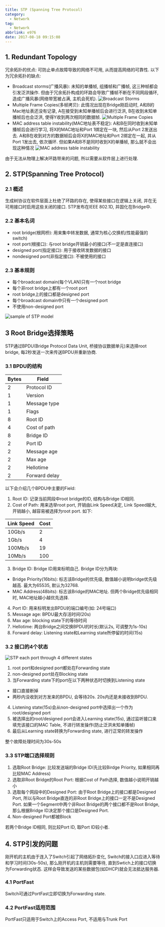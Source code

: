 ```yaml
---
title: STP (Spanning Tree Protocol)
category:
  - Network
tag:
  - Network
abbrlink: e976
date: 2017-08-18 09:15:08
---
```


## 1. Redundant Topology
冗余拓扑的优点: 可防止单点故障导致的网络不可用, 从而提高网络的可靠性.
以下为冗余拓扑的缺点:
* Broadcast storms(广播风暴): 未知的单播帧, 组播帧和广播帧, 这三种帧都会引发泛洪操作. 但由于冗余拓扑构成的环路会导致广播帧不断在不同网段循环, 造成广播风暴(网络带宽被占满, 主机会死机).
![Broadcast Storms](/images/Network/STP/1.1_1.png)
* Multiple Frame Copies(多帧拷贝): 此情况出现在Bridge刚启动时, A和B的Mac地址表还没有记录, A在接受到未知单播帧后会进行泛洪, B在收到未知单播帧后也会泛洪, 使得Y收到两次相同的数据帧. 
![Multiple Frame Copies](/images/Network/STP/1.1_2.png)
* MAC address table instability(MAC地址表不稳定): A和B在同时收到未知单播帧后会进行学习, 将X的MAC地址和Port 1绑定在一块, 然后从Port 2发送出去. A和B在收到对方的数据帧后会将X的MAC地址和Port 2绑定在一起, 并从Port 1发出去, 依次循环. 但如果A和B不是同时收到X的单播帧, 那么就不会出现这种情况
![MAC address table instability](/images/Network/STP/1.1_3.png)
    
由于无法从物理上解决环路带来的问题, 所以需要从软件层上进行处理.


## 2. STP(Spanning Tree Protocol)
### 2.1 概述
生成树协议在软件层面上杜绝了环路的存在, 使得某些接口在逻辑上关闭, 并在无可用接口时启用这些关闭的接口. STP发布在IEEE 802.1D, 并固化在Bridge中.

### 2.2 基本名词
* root bridge(根网桥): 用来集中转发数据, 通常为核心交换机(性能最强的switch)
* root port(根接口): 与root bridge开销最小的接口(不一定是直连接口)
* designed port(指定接口): 用于接收转发数据的接口
* nondesigned port(非指定接口): 不被使用的接口

### 2.3 基本规则
* 每个broadcast domain(每个VLAN)只有一个root bridge
* 每个非root bridge上都有一个root port
* root bridge上的接口都是designed port
* 每个broadcast domain中只有一个designed port
* 不使用non-designed port

![sample of STP model](/images/Network/STP/2.3_1.png)


## 3 Root Bridge选择策略
STP通过BPDU(Bridge Protocol Data Unit, 桥接协议数据单元)来选择root bridge, 每2秒发送一次来传送BPDU并重新协商. 

### 3.1 BPDU的结构
Bytes | Field
----|-----
2 | Protocol ID
1 | Version
1 | Message type
1 | Flags
8 | Root ID
4 | Cost of path
8 | Bridge ID
2 | Port ID
2 | Message age
2 | Max age
2 | Hellotime
2 | Forward delay

以下会介绍几个BPDU中主要的Field:
1. Root ID: 记录当前网段中root bridge的ID, 结构与Bridge ID相同.
2. Cost of Path: 用来选举root port, 开销由Link Speed决定, Link Speed越大, 开销越小, 越容易被选择为root port. 如下:

Link Speed | Cost
---- | ----
10Gb/s | 2
1Gb/s | 4
100Mb/s | 19
10Mb/s | 100

3. Bridge ID: Bridge ID用来标明自己. Bridge ID分为两块:
  * Bridge Priority(16bits): 标志该Bridge的优先级, 数值越小说明bridge优先级越高. 最大为65535, 默认为32768.
  * MAC Address(48bits): 标志该Bridge的MAC地址. 但两个Bridge优先级相同时, MAC地址越小越优先选择.
4. Port ID: 用来标明发出BPDU的端口编号(如: 24号端口)
5. Message age: BPDU最大存活时间(20s)
6. Max age: blocking state下的等待时间
7. Hellotime: 两台Bridge之间交换BPDU的时长(默认2s, 可调整为1s-10s)
8. Forward delay: Listening state和Learning state所停留的时间(15s)

### 3.2 接口的4个状态
![STP each port through 4 different states](/images/Network/STP/3.2_1.png)

1. root port和designed port都处在Forwarding state
2. non-designed port处在Blocking state
3. 当Forwarding state下的port在以下两种状态时切换到Listening state
  * 接口直接断掉
  * 两秒内没收到对方发来的BPDU, 会等待20s. 20s内还是未接收到BPDU. 
4. Listening state(15s)会从non-designed port中选择出一个作为root/designed port
5. 被选择出的root/designed port会进入Learning state(15s), 通过监听接口来填充该接口的MAC Table, 不进行转发操作(防止泛洪未知单播帧)
6. 最后从Learning state转换为Forwarding state, 进行正常的转发操作

整个故障处理时间为30s-50s

### 3.3 STP端口选择规则
1. 选取Root Bridge: 比较发送端的Bridge ID(先比较Birdge Priority, 如果相同再比较MAC Address)
2. 选取非Root Bridge的Root Port: 根据Cost of Path选择, 数值越小说明开销越小
3. 选取每个网段中的Designed Port: 由于Root Bridge上的接口都是Designed Port, 所以与Root Bridge直连的非Root Bridge上的接口一定不是Designed Port. 如果一个Segment中两个非Root Bridge的两个接口都不是Root Bridge, 那么根据Bridge ID决定那个接口是Designed Port.
4. Non-designed Port都被Block
  
若两个Bridge ID相同, 则比较Port ID, 取Port ID较小者.


## 4. STP引发的问题
刚开机的主机由于连入了Switch引起了网络拓扑变化, Switch的接入口应进入等待和学习时间(30s-50s), 那么刚开机的主机则需要等待, 直到Swtich上的接口切换为Forwarding状态. 这样会导致发送的某些数据包(如DHCP)就会无法抵达服务器.

### 4.1 PortFast
Switch可通过PortFast立即切换为Forwarding state.

### 4.2 PortFast适用范围 
PortFast只适用于Switch上的Access Port, 不适用与Trunk Port
